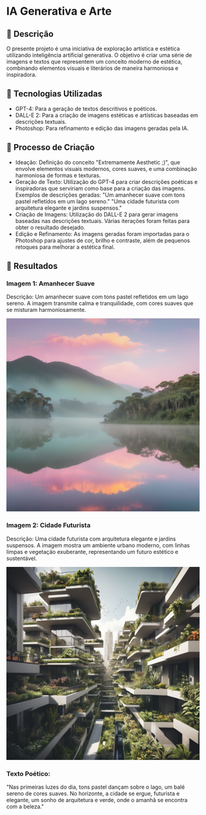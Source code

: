# IA Generativa e Arte

## 📒 Descrição
O presente projeto é uma iniciativa de exploração artística e estética utilizando inteligência artificial generativa. O objetivo é criar uma série de imagens e textos que representem um conceito moderno de estética, combinando elementos visuais e literários de maneira harmoniosa e inspiradora.

## 🤖 Tecnologias Utilizadas
- GPT-4: Para a geração de textos descritivos e poéticos.
- DALL-E 2: Para a criação de imagens estéticas e artísticas baseadas em descrições textuais.
- Photoshop: Para refinamento e edição das imagens geradas pela IA.

## 🧐 Processo de Criação
- Ideação: Definição do conceito "Extremamente Aesthetic ;)", que envolve elementos visuais modernos, cores suaves, e uma combinação harmoniosa de formas e texturas.
- Geração de Texto: Utilização do GPT-4 para criar descrições poéticas e inspiradoras que serviriam como base para a criação das imagens. Exemplos de descrições geradas:
"Um amanhecer suave com tons pastel refletidos em um lago sereno."
"Uma cidade futurista com arquitetura elegante e jardins suspensos."
- Criação de Imagens: Utilização do DALL-E 2 para gerar imagens baseadas nas descrições textuais. Várias iterações foram feitas para obter o resultado desejado.
- Edição e Refinamento: As imagens geradas foram importadas para o Photoshop para ajustes de cor, brilho e contraste, além de pequenos retoques para melhorar a estética final.

## 🚀 Resultados
### Imagem 1: Amanhecer Suave
Descrição: Um amanhecer suave com tons pastel refletidos em um lago sereno. A imagem transmite calma e tranquilidade, com cores suaves que se misturam harmoniosamente.

![Alt Text](https://github.com/AlexsandroCampos/lab-natty-or-not/blob/main/exemplos/Um%20amanhecer%20su%20e80f8d9a-6057-4279-b67e-a834a7f55555.png)

### Imagem 2: Cidade Futurista
Descrição: Uma cidade futurista com arquitetura elegante e jardins suspensos. A imagem mostra um ambiente urbano moderno, com linhas limpas e vegetação exuberante, representando um futuro estético e sustentável.

![Alt Text](https://github.com/AlexsandroCampos/lab-natty-or-not/blob/main/exemplos/Uma%20cidade%20futu%20eabda4df-628c-4d45-8be7-55cc6681c2f2.png)

### Texto Poético:
"Nas primeiras luzes do dia,
tons pastel dançam sobre o lago,
um balé sereno de cores suaves.
No horizonte, a cidade se ergue,
futurista e elegante,
um sonho de arquitetura e verde,
onde o amanhã se encontra com a beleza."
